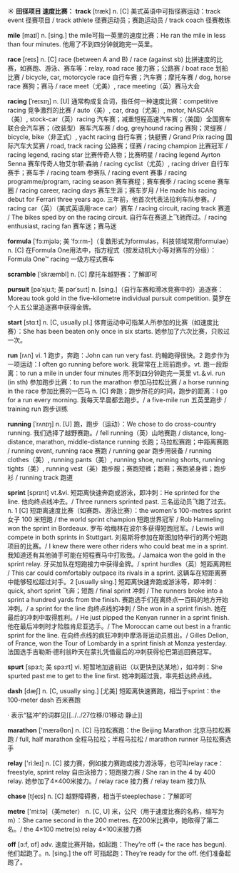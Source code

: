 ☀ <span class="category">**田径项目 速度比赛：**</span>
<span class="vocabulary">**track**</span> [træk] 
<span class="definition">n. [C] 美式英语中可指径赛运动：</span>track event 径赛项目 / track athlete 径赛运动员；赛跑运动员 / track coach 径赛教练

<span class="vocabulary">**mile**</span> [maɪl] 
<span class="definition">n. [sing.] the mile可指一英里的速度比赛：</span>He ran the mile in less than four minutes. 他用了不到四分钟就跑完一英里。

<span class="vocabulary">**race**</span> [reɪs] 
<span class="definition">n. [C] race (between A and B) / race (against sb) 比拼速度的比赛，如赛跑、游泳、赛车等：</span>relay, road race 接力赛；公路赛 / boat race 划船比赛 / bicycle, car, motorcycle race 自行车赛；汽车赛；摩托车赛 / dog, horse race 赛狗；赛马 / race meet（尤美）, race meeting（英）赛马大会
                      
<span class="vocabulary">**racing**</span> [ˈreɪsɪŋ]
<span class="definition">n. [U] 通常构成复合词，指任何一种速度比赛：</span>competitive racing 竞争激烈的比赛 / auto（美）, car, drag（尤美）, motor, NASCAR（美）, stock-car（英）racing 汽车赛；减重短程高速汽车赛；（美国）全国赛车联合会汽车赛；（改装型）赛车汽车赛 / dog, greyhound racing 赛狗；灵缇赛 / bicycle, bike（非正式）, yacht racing 自行车赛；快艇赛 / Grand Prix racing 国际汽车大奖赛 / road, track racing 公路赛；径赛 / racing champion 比赛冠军 / racing legend, racing star 比赛传奇人物；比赛明星 / racing legend Ayrton Senna 赛车传奇人物艾尔顿·森纳 / racing cyclist（尤英）, racing driver 自行车赛手；赛车手 / racing team 参赛队 / racing event 赛事 / racing programme/program, racing season 赛车赛程；赛车赛季 / racing scene 赛车圈 / racing career, racing days 赛车生涯；赛车岁月 / He made his racing debut for Ferrari three years ago. 三年前，他首次代表法拉利车队参赛。/ racing car（英）（美式英语用race car）赛车 / racing circuit, racing track 赛道 / The bikes sped by on the racing circuit. 自行车在赛道上飞驰而过。/ racing enthusiast, racing fan 赛车迷；赛马迷

<span class="vocabulary">**formula**</span> [ˈfɔ:mjələ; 美 ˈfɔ:rm-]（复数形式为formulas，科技领域常用formulae）
<span class="definition">n. [C] 在Formula One用法中，指方程式（按发动机大小等对赛车的分级）：</span>Formula One™ racing 一级方程式赛车
           
<span class="vocabulary">**scramble**</span> [ˈskræmbl]
<span class="definition">n. [C] 摩托车越野赛：</span>了解即可
           
<span class="vocabulary">**pursuit**</span> [pəˈsju:t; 美 pərˈsu:t]
<span class="definition">n. [sing.]（自行车赛和滑冰竞赛中的）追逐赛：</span>Moreau took gold in the five-kilometre individual pursuit competition. 莫罗在个人五公里追逐赛中获得金牌。

<span class="vocabulary">**start**</span> [stɑːt] 
<span class="definition">n. [C, usually pl.] 体育运动中可指某人所参加的比赛（如速度比赛）：</span>She has been beaten only once in six starts. 她参加了六次比赛，只败过一次。

<span class="vocabulary">**run**</span> [rʌn] 
<span class="definition">vi. 1 跑步，奔跑：</span>John can run very fast. 约翰跑得很快。<span class="definition">2 跑步作为一项运动：</span>I often go running before work. 我常常在上班前跑步。<span class="definition">vt. 跑一段距离：</span>to run a mile in under four minutes 用不到四分钟跑完一英里 <span class="definition">vt.＆vi. run (in sth) 参加跑步比赛：</span>to run the marathon 参加马拉松比赛 / a horse running in the race 参加比赛的一匹马 <span class="definition">n. [C] 奔跑；跑步所花的时间，跑步的距离：</span>I go for a run every morning. 我每天早晨都去跑步。/ a five-mile run 五英里跑步 / training run 跑步训练
                      
<span class="vocabulary">**running**</span> [ˈrʌnɪŋ]
<span class="definition">n. [U] 跑，跑步（运动）：</span>We chose to do cross-country running. 我们选择了越野赛跑。/ fell running（英）山地赛跑 / distance, long-distance, marathon, middle-distance running 长跑；马拉松赛跑；中距离赛跑 / running event, running race 赛跑 / running gear 跑步用装备 / running clothes（美）, running pants（美）, running shoe, running shorts, running tights（美）, running vest（英）跑步服；赛跑短裤；跑鞋；赛跑紧身裤；跑步衫 / running track 跑道

<span class="vocabulary">**sprint**</span> [sprɪnt]
<span class="definition">vt.&vi. 短距离快速奔跑或游泳，即冲刺：</span>He sprinted for the line. 他向终点线冲去。/ Three runners sprinted past. 三名运动员飞跑了过去。<span class="definition">n. 1 [C] 短距离速度比赛（如赛跑、游泳比赛）：</span>the women's 100-metres sprint 女子 100 米短跑 / the world sprint champion 短跑世界冠军 / Rob Harmeling won the sprint in Bordeaux. 罗布·哈梅林在波尔多获得短跑冠军。/ Lewis will compete in both sprints in Stuttgart. 刘易斯将参加在斯图加特举行的两个短跑项目的比赛。/ I knew there were other riders who could beat me in a sprint. 我知道还有其他骑手可能在短程赛马中打败我。/ Jamaica won the gold in the sprint relay. 牙买加队在短跑接力中获得金牌。/ sprint hurdles（英）短距离跨栏 / This car could comfortably outpace its rivals in a sprint. 这辆车在短距离赛中能够轻松超过对手。<span class="definition">2 [usually sing.] 短距离快速奔跑或游泳等，即冲刺：</span>quick, short sprint 飞奔；短跑 / final sprint 冲刺 / The runners broke into a sprint a hundred yards from the finish. 赛跑选手们在离终点一百码的地方开始冲刺。/ a sprint for the line 向终点线的冲刺 / She won in a sprint finish. 她在最后的冲刺中取得胜利。/ He just pipped the Kenyan runner in a sprint finish. 他在最后冲刺时才险胜肯尼亚选手。/ The Moroccan came out best in a frantic sprint for the line. 在向终点线的疯狂冲刺中摩洛哥运动员胜出。/ Gilles Delion, of France, won the Tour of Lombardy in a sprint finish at Monza yesterday. 法国选手吉勒斯·德利翁昨天在蒙扎凭借最后的冲刺获得伦巴第巡回赛冠军。
           
<span class="vocabulary">**spurt**</span> [spɜ:t; 美 spɜ:rt]
<span class="definition">vi. 短暂地加速前进（以更快到达某地），如冲刺：</span>She spurted past me to get to the line first. 她冲刺超过我，率先抵达终点线。

<span class="vocabulary">**dash**</span> [dæʃ] 
<span class="definition">n. [C, usually sing.] [尤美] 短距离快速赛跑，相当于sprint：</span>the 100-meter dash 百米赛跑

· 表示“猛冲”的词群见[[../../27位移/01移动 静止]]

<span class="vocabulary">**marathon**</span> ['mærəθɒn] 
<span class="definition">n. [C] 马拉松赛跑：</span>the Beijing Marathon 北京马拉松赛跑 / full, half marathon 全程马拉松；半程马拉松 / marathon runner 马拉松赛选手

<span class="vocabulary">**relay**</span> ['ri:leɪ] 
<span class="definition">n. [C] 接力赛，例如接力赛跑或接力游泳等，也可叫relay race：</span>freestyle, sprint relay 自由泳接力；短跑接力赛 / She ran in the 4 by 400 relay. 她参加了4×400米接力。/ relay race 接力赛 / relay team 接力队
           
<span class="vocabulary">**chase**</span> [tʃeɪs]
<span class="definition">n. [C] 越野障碍赛，相当于steeplechase：</span>了解即可

<span class="vocabulary">**metre**</span> ['mi:tə]（美meter）
<span class="definition">n. [C, U] 米，公尺（用于速度比赛的名称，缩写为m）：</span>She came second in the 200 metres. 在200米比赛中，她取得了第二名。/ the 4×100 metre(s) relay 4×100米接力赛

<span class="vocabulary">**off**</span> [ɔ:f, ɒf] 
<span class="definition">adv. 速度比赛开始，如起跑：</span>They’re off (= the race has begun). 他们起跑了。<span class="definition">n. [sing.] the off 可指起跑：</span>They’re ready for the off. 他们准备起跑了。
